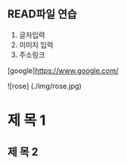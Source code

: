 ## READ파일 연습

1. 글자입력
2. 이미지 입력
3. 주소링크

[google]https://www.google.com/

![rose] (./img/rose.jpg)

# 제 목 1

## 제 목 2

